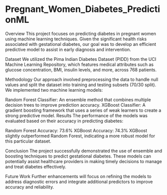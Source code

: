 # Pregnant_Women_Diabetes_PredictionML

Overview
This project focuses on predicting diabetes in pregnant women using machine learning techniques. Given the significant health risks associated with gestational diabetes, our goal was to develop an efficient predictive model to assist in early diagnosis and intervention.

Dataset
We utilized the Pima Indian Diabetes Dataset (PIDD) from the UCI Machine Learning Repository, which features medical attributes such as glucose concentration, BMI, insulin levels, and more, across 768 patients.

Methodology
Our approach involved preprocessing the data to handle null values and split the dataset into training and testing subsets (70/30 split). We implemented two machine learning models:

Random Forest Classifier: An ensemble method that combines multiple decision trees to improve prediction accuracy.
XGBoost Classifier: A gradient boosting framework that uses a series of weak learners to create a strong predictive model.
Results
The performance of the models was evaluated based on their accuracy in predicting diabetes:

Random Forest Accuracy: 73.6%
XGBoost Accuracy: 74.3%
XGBoost slightly outperformed Random Forest, indicating a more robust model for this particular dataset.

Conclusion
The project successfully demonstrated the use of ensemble and boosting techniques to predict gestational diabetes. These models can potentially assist healthcare providers in making timely decisions to manage and treat diabetes effectively.

Future Work
Further enhancements will focus on refining the models to address diagnostic errors and integrate additional predictors to improve accuracy and reliability.
